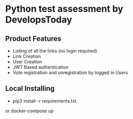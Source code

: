 # Python test assessment by DevelopsToday


## Product Features
- Listing of all the links (no login required)
- Link Creation
- User Creation
- JWT Based authentication
- Vote registration and unregistration by logged in Users

## Local Installing
- pip3 install -r requirements.txt

or docker-compose up
